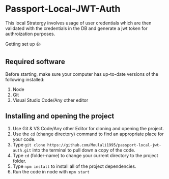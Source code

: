 # Passport-Local-JWT-Auth
This local Stratergy involves usage of user credentials which are then validated with the credentials in the DB and generate a jwt token for authroization purposes.

Getting set up :+1:
## Required software
Before starting, make sure your computer has up-to-date versions of the following installed:
1. Node
2. Git
3. Visual Studio Code/Any other editor

## Installing and opening the project
1. Use Git & VS Code/Any other Editor for cloning and opening the project.
2. Use the `cd` (change directory) command to find an appropriate place for your code.
3. Type `git clone https://github.com/Moulali1995/passport-local-jwt-auth.git` into the terminal to pull down a copy of the code.
4. Type `cd` (folder-name) to change your current directory to the project folder.
5. Type `npm install` to install all of the project dependencies.
6. Run the code in node with `npm start`


